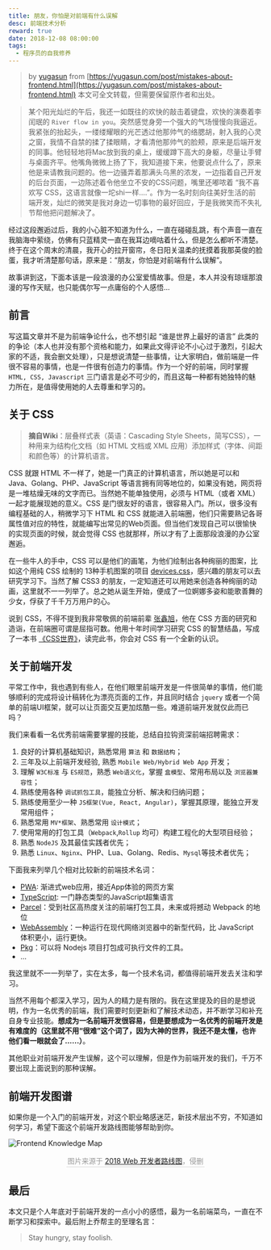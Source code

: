 ```yaml
---
title: 朋友，你怕是对前端有什么误解
desc: 前端技术分析
reward: true
date: 2018-12-08 08:00:00
tags:
  - 程序员的自我修养
---
```


> by [yugasun](https://yugasun.com) from [https://yugasun.com/post/mistakes-about-frontend.html](https://yugasun.com/post/mistakes-about-frontend.html)
本文可全文转载，但需要保留原作者和出处。

> 某个阳光灿烂的午后，我还一如既往的欢快的敲击着键盘，欢快的演奏着李闰珉的 `River flow in you`。突然感觉身旁一个强大的气场慢慢向我逼近。我紧张的抬起头，一缕缕耀眼的光芒透过他那帅气的络腮胡，射入我的心灵之窗，我情不自禁的揉了揉眼睛，才看清他那帅气的脸颊，原来是后端开发的同事。他轻轻地将Mac放到我的桌上，缓缓蹲下高大的身躯，尽量让手臂与桌面齐平。他嘴角微微上扬了下，我知道接下来，他要说点什么了，原来他是来请教我问题的。他一边骚弄着那满头乌黑的浓发，一边指着自己开发的后台页面，一边陈述着令他坐立不安的CSS问题，嘴里还嘟哝着 “我不喜欢写 CSS，这语言就像一坨shi一样....”。作为一名时刻向往美好生活的前端开发，灿烂的微笑是我对身边一切事物的最好回应，于是我微笑而不失礼节帮他把问题解决了。

经过这段邂逅过后，我的小心脏不知道为什么，一直在碰碰乱跳，有个声音一直在我脑海中萦绕，仿佛有只蓝精灵一直在我耳边嘀咕着什么，但是怎么都听不清楚。终于在这个周末的清晨，我开心的拉开窗帘，冬日阳关温柔的抚摸着我那英俊的脸蛋，我才听清楚那句话，原来是：“朋友，你怕是对前端有什么误解”。

<!--more-->

故事讲到这，下面本该是一段浪漫的办公室爱情故事。但是，本人并没有琼瑶那浪漫的写作天赋，也只能偶尔写一点庸俗的个人感悟...

## 前言

写这篇文章并不是为前端争论什么，也不想引起 “谁是世界上最好的语言” 此类的的争论（本人也并没有那个资格和能力，如果此文得评论不小心过于激烈，引起大家的不适，我会删文处理），只是想说清楚一些事情，让大家明白，做前端是一件很不容易的事情，也是一件很有创造力的事情。作为一个好的前端，同时掌握 `HTML, CSS, Javascript` 三门语言是必不可少的，而且这每一种都有她独特的魅力所在，是值得使用她的人去尊重和学习的。

## 关于 CSS

> **摘自Wiki**：层叠样式表（英语：Cascading Style Sheets，简写CSS），一种用来为结构化文档（如 HTML 文档或 XML 应用）添加样式（字体、间距和颜色等）的计算机语言。

CSS 就跟 HTML 不一样了，她是一门真正的计算机语言，所以她是可以和 Java、Golang、PHP、JavaScript 等语言拥有同等地位的，如果没有她，网页将是一堆枯燥无味的文字而已。当然她不能单独使用，必须与 HTML（或者 XML） 一起才能展现她的意义。CSS 是门很友好的语言，很容易入门。所以，很多没有编程基础的人，稍微学习下 HTML 和 CSS 就能进入前端圈，他们只需要熟记各哥属性值对应的特性，就能编写出常见的Web页面。但当他们发现自己可以很愉快的实现页面的时候，就会觉得 CSS 也就那样，所以才有了上面那段浪漫的办公室邂逅。

在一些牛人的手中，CSS 可以是他们的画笔，为他们绘制出各种绚丽的图案，比如这个用纯 CSS 绘制的 13种手机图案的项目 [devices.css](https://marvelapp.github.io/devices.css)，感兴趣的朋友可以去研究学习下。当然了解 CSS3 的朋友，一定知道还可以用她来创造各种绚丽的动画，这里就不一一列举了。总之她从诞生开始，便成了一位婀娜多姿和能歌善舞的少女，俘获了千千万万用户的心。

说到 CSS，不得不提到我非常敬佩的前端前辈 [张鑫旭](https://www.zhangxinxu.com/)，他在 CSS 方面的研究和造诣，在前端圈可谓是屈指可数。他用十年时间学习研究 CSS 的智慧结晶，写成了一本书 [《CSS世界》](https://www.cssworld.cn/)，读完此书，你会对 CSS 有一个全新的认识。

## 关于前端开发

平常工作中，我也遇到有些人，在他们眼里前端开发是一件很简单的事情，他们能够顺利的完成将设计稿转化为漂亮页面的工作，并且同时结合 `jquery` 或者一个简单的前端UI框架，就可以让页面交互更加炫酷一些。难道前端开发就仅此而已吗？

我们来看看一名优秀前端需要掌握的技能，总结自拉钩资深前端招聘需求：

1. 良好的计算机基础知识，熟悉常用 `算法` 和 `数据结构`；
2. 三年及以上前端开发经验, 熟悉 `Mobile Web/Hybrid Web App` 开发；
3. 理解 `W3C标准` 与 `ES规范`，熟悉 `Web语义化`，掌握 `盒模型`、常用布局以及 `浏览器兼容性`；
4. 熟练使用各种 `调试抓包工具`，能独立分析、解决和归纳问题；
5. 熟练使用至少一种 `JS框架(Vue, React, Angular)`，掌握其原理，能独立开发常用组件；
6. 熟悉常用 `MV*框架`、熟悉常用 `设计模式`；
7. 使用常用的打包工具（`Webpack`,`Rollup` 均可）构建工程化的大型项目经验；
8. 熟悉 `NodeJS` 及其最佳实践者优先；
9. 熟悉 `Linux`、`Nginx`、PHP、Lua、Golang、Redis、`Mysql`等技术者优先；

下面我来列举几个相对比较新的前端技术名词：

* [PWA](https://developers.google.com/web/progressive-web-apps/): 渐进式web应用，接近App体验的网页方案
* [TypeScript](https://www.typescriptlang.org/): 一门静态类型的JavaScript超集语言
* [Parcel](https://parceljs.org/)：受到社区高热度关注的前端打包工具，未来或将撼动 Webpack 的地位
* [WebAssembly](https://webassembly.org/)：一种运行在现代网络浏览器中的新型代码，比 JavaScript 体积更小，运行更快。
* [Pkg](https://github.com/zeit/pkg)：可以将 Nodejs 项目打包成可执行文件的工具。
* ...

我这里就不一一列举了，实在太多，每一个技术名词，都值得前端开发去关注和学习。

当然不用每个都深入学习，因为人的精力是有限的。我在这里提及的目的是想说明，作为一名优秀的前端，我们需要时刻更新和了解技术动态，并不断学习和补充自身专业技能。**想成为一名前端开发很容易，但是要想成为一名优秀的前端开发是有难度的（这里就不用“很难”这个词了，因为大神的世界，我还不是太懂，也许他们看一眼就会了......）**。

其他职业对前端开发产生误解，这个可以理解，但是作为前端开发的我们，千万不要出现上面说到的那种误解。

## 前端开发图谱

如果你是一个入门的前端开发，对这个职业略感迷茫，新技术层出不穷，不知道如何学习，希望下面这个前端开发路线图能够帮助到你。

![Frontend Knowledge Map](https://static.yugasun.com/frontend-dev.jpg)
 <center>
    <div style="color:orange; border-bottom: 1px solid #d9d9d9;
    display: inline-block;
    color: #999;
    padding: 2px;">图片来源于 <a target="_blank" href="https://zhuanlan.zhihu.com/p/33565551">2018 Web 开发者路线图</a>，侵删</div>
</center>

## 最后

本文只是个人年底对于前端开发的一点小小的感悟，最为一名前端菜鸟，一直在不断学习和探索中。最后附上乔帮主的至理名言：

> Stay hungry, stay foolish.
